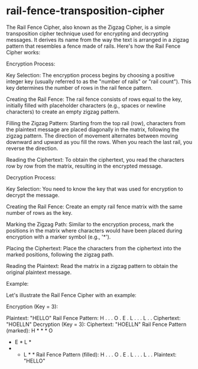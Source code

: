 # rail-fence-transposition-cipher
The Rail Fence Cipher, also known as the Zigzag Cipher, is a simple transposition cipher technique used for encrypting and decrypting messages. It derives its name from the way the text is arranged in a zigzag pattern that resembles a fence made of rails. Here's how the Rail Fence Cipher works:


Encryption Process:

Key Selection: The encryption process begins by choosing a positive integer key (usually referred to as the "number of rails" or "rail count"). This key determines the number of rows in the rail fence pattern.

Creating the Rail Fence: The rail fence consists of rows equal to the key, initially filled with placeholder characters (e.g., spaces or newline characters) to create an empty zigzag pattern.

Filling the Zigzag Pattern: Starting from the top rail (row), characters from the plaintext message are placed diagonally in the matrix, following the zigzag pattern. The direction of movement alternates between moving downward and upward as you fill the rows. When you reach the last rail, you reverse the direction.

Reading the Ciphertext: To obtain the ciphertext, you read the characters row by row from the matrix, resulting in the encrypted message.

Decryption Process:

Key Selection: You need to know the key that was used for encryption to decrypt the message.

Creating the Rail Fence: Create an empty rail fence matrix with the same number of rows as the key.

Marking the Zigzag Path: Similar to the encryption process, mark the positions in the matrix where characters would have been placed during encryption with a marker symbol (e.g., '*').

Placing the Ciphertext: Place the characters from the ciphertext into the marked positions, following the zigzag path.

Reading the Plaintext: Read the matrix in a zigzag pattern to obtain the original plaintext message.

Example:

Let's illustrate the Rail Fence Cipher with an example:

Encryption (Key = 3):

Plaintext: "HELLO"
Rail Fence Pattern:
H . . . O
. E . L .
. . L . .
Ciphertext: "HOELLN"
Decryption (Key = 3):
Ciphertext: "HOELLN"
Rail Fence Pattern (marked):
H * * * O
* E * L *
* * L * *
Rail Fence Pattern (filled):
H . . . O
. E . L .
. . L . .
Plaintext: "HELLO"

